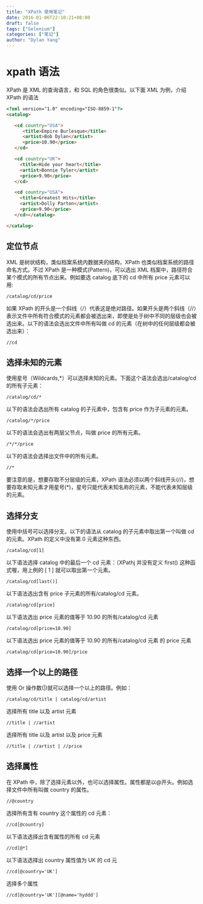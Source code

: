 ```yaml
---
title: "XPath 使用笔记"
date: 2016-01-06T22:10:21+08:00
draft: false
tags: ["Selenium"]
categories: ["笔记"]
author: "Dylan Yang"
---
```


# xpath 语法
XPath 是 XML 的查询语言，和 SQL 的角色很类似。以下面 XML 为例，介绍 XPath 的语法

``` html
<?xml version="1.0" encoding="ISO-8859-1"?>
<catalog>

   <cd country="USA">
      <title>Empire Burlesque</title>
      <artist>Bob Dylan</artist>
      <price>10.90</price>
   </cd>

   <cd country="UK">
     <title>Hide your heart</title>
     <artist>Bonnie Tyler</artist>
     <price>9.90</price>
   </cd>

   <cd country="USA">
     <title>Greatest Hits</title>
     <artist>Dolly Parton</artist>
     <price>9.90</price>
   </cd></catalog>

</catalog>
```
## 定位节点
XML 是树状结构，类似档案系统内数据夹的结构，XPath 也类似档案系统的路径命名方式。不过 XPath 是一种模式(Pattern)，可以选出 XML 档案中，路径符合某个模式的所有节点出来。例如要选 catalog 底下的 cd 中所有 price 元素可以用:

```
/catalog/cd/price
```
如果 XPath 的开头是一个斜线（/）代表这是绝对路径。如果开头是两个斜线（//）表示文件中所有符合模式的元素都会被选出来，即使是处于树中不同的层级也会被选出来。以下的语法会选出文件中所有叫做 cd 的元素（在树中的任何层级都会被选出来）：

```
//cd
```

## 选择未知的元素
使用星号（Wildcards,*）可以选择未知的元素。下面这个语法会选出/catalog/cd 的所有子元素：
```
/catalog/cd/*
```
以下的语法会选出所有 catalog 的子元素中，包含有 price 作为子元素的元素。
```
/catalog/*/price
```
以下的语法会选出有两层父节点，叫做 price 的所有元素。
```
/*/*/price
```
以下的语法会选择出文件中的所有元素。
```
//*
```
要注意的是，想要存取不分层级的元素，XPath 语法必须以两个斜线开头(//)，想要存取未知元素才用星号(*)，星号只能代表未知名称的元素，不能代表未知层级的元素。
## 选择分支
使用中括号可以选择分支。以下的语法从 catalog 的子元素中取出第一个叫做 cd 的元素。XPath 的定义中没有第 0 元素这种东西。
```
/catalog/cd[1]
```
以下语法选择 catalog 中的最后一个 cd 元素：（XPathj 并没有定义 first() 这种函式喔，用上例的 [ 1 ] 就可以取出第一个元素。
```
/catalog/cd[last()]
```
以下语法选出含有 price 子元素的所有/catalog/cd 元素。
```
/catalog/cd[price]
```
以下语法选出 price 元素的值等于 10.90 的所有/catalog/cd 元素
```
/catalog/cd[price=10.90]
```
以下语法选出 price 元素的值等于 10.90 的所有/catalog/cd 元素 的 price 元素
```
/catalog/cd[price=10.90]/price
```
## 选择一个以上的路径
使用 Or 操作数(|)就可以选择一个以上的路径。例如：
```
/catalog/cd/title | catalog/cd/artist
```
选择所有 title 以及 artist 元素
```
//title | //artist
```
选择所有 title 以及 artist 以及 price 元素
```
//title | //artist | //price
```
## 选择属性
在 XPath 中，除了选择元素以外，也可以选择属性。属性都是以@开头。例如选择文件中所有叫做 country 的属性。
```
//@country
```
选择所有含有 country 这个属性的 cd 元素：
```
//cd[@country]
```
以下语法选择出含有属性的所有 cd 元素
```
//cd[@*]
```
以下语法选择出 country 属性值为 UK 的 cd 元
```
//cd[@country='UK']
```
选择多个属性
```
//cd[@country='UK'][@name='hyddd']
```